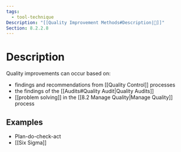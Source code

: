 ```yaml
---
tags:
  - tool-technique
Description: "[[Quality Improvement Methods#Description|📝]]"
Section: 8.2.2.8
---
```

# Description
Quality improvements can occur based on:
- findings and recommendations from [[Quality Control]] processes
- the findings of the [[Audits#Quality Audit|Quality Audits]]
- [[problem solving]] in the [[8.2 Manage Quality|Manage Quality]] process
## Examples
- Plan-do-check-act
- [[Six Sigma]]